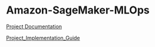 # Amazon-SageMaker-MLOps

[Project Documentation](https://drive.google.com/file/d/1tZTKj6wIv1CUgIPGWnbHONNWk2u4Yr3b/view?usp=sharing)

[Project_Implementation_Guide](https://drive.google.com/file/d/1B4__cDHKAEeCaxqOp1k6LHfEPxsFWgCA/view?usp=drive_link)
